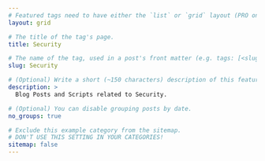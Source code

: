 ```yaml
---
# Featured tags need to have either the `list` or `grid` layout (PRO only).
layout: grid

# The title of the tag's page.
title: Security

# The name of the tag, used in a post's front matter (e.g. tags: [<slug>]).
slug: Security

# (Optional) Write a short (~150 characters) description of this featured tag.
description: >
  Blog Posts and Scripts related to Security.

# (Optional) You can disable grouping posts by date.
no_groups: true

# Exclude this example category from the sitemap.
# DON'T USE THIS SETTING IN YOUR CATEGORIES!
sitemap: false
---
```

